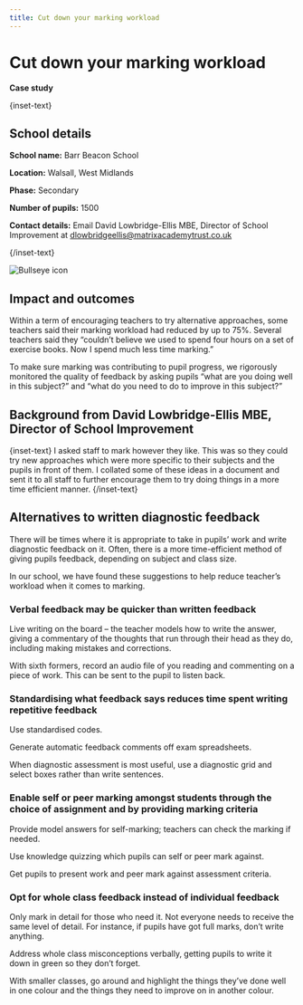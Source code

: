 ```yaml
---
title: Cut down your marking workload
---
```


# Cut down your marking workload

<strong class="govuk-tag">Case study</strong>

{inset-text}

## School details

**School name:** Barr Beacon School

**Location:** Walsall, West Midlands

**Phase:** Secondary

**Number of pupils:** 1500

**Contact details:** Email David Lowbridge-Ellis MBE, Director of School Improvement at <dlowbridgeellis@matrixacademytrust.co.uk>

{/inset-text}

<div class="info-box">
  <div class="info-box__corner">
    <img src="/assets/images/bullseye.svg" alt="Bullseye icon">
  </div>
  <h2 class="govuk-heading-m">
    Impact and outcomes
  </h2>
  <p>
    Within a term of encouraging teachers to try alternative approaches, some
    teachers said their marking workload had reduced by up to 75%. Several
    teachers said they “couldn’t believe we used to spend four hours on a set of
    exercise books. Now I spend much less time marking.”
  </p>
  <p>
    To make sure marking was contributing to pupil progress, we rigorously
    monitored the quality of feedback by asking pupils “what are you doing well
    in this subject?” and “what do you need to do to improve in this subject?”
  </p>
</div>

## Background from David Lowbridge-Ellis MBE, Director of School Improvement

{inset-text}
I asked staff to mark however they like. This was so they could try new approaches which were more specific to their subjects and the pupils in front of them. I collated some of these ideas in a document and sent it to all staff to further encourage them to try doing things in a more time efficient manner.
{/inset-text}

## Alternatives to written diagnostic feedback

There will be times where it is appropriate to take in pupils’ work and write diagnostic feedback on it. Often, there is a more time-efficient method of giving pupils feedback, depending on subject and class size.

In our school, we have found these suggestions to help reduce teacher’s workload when it comes to marking.

### Verbal feedback may be quicker than written feedback

Live writing on the board – the teacher models how to write the answer, giving a commentary of the thoughts that run through their head as they do, including making mistakes and corrections.

With sixth formers, record an audio file of you reading and commenting on a piece of work. This can be sent to the pupil to listen back.

### Standardising what feedback says reduces time spent writing repetitive feedback

Use standardised codes.

Generate automatic feedback comments off exam spreadsheets.

When diagnostic assessment is most useful, use a diagnostic grid and select boxes rather than write sentences.

### Enable self or peer marking amongst students through the choice of assignment and by providing marking criteria

Provide model answers for self-marking; teachers can check the marking if needed.

Use knowledge quizzing which pupils can self or peer mark against.

Get pupils to present work and peer mark against assessment criteria.

### Opt for whole class feedback instead of individual feedback

Only mark in detail for those who need it. Not everyone needs to receive the same level of detail. For instance, if pupils have got full marks, don’t write anything.

Address whole class misconceptions verbally, getting pupils to write it down in green so they don’t forget.

With smaller classes, go around and highlight the things they’ve done well in one colour and the things they need to improve on in another colour.
